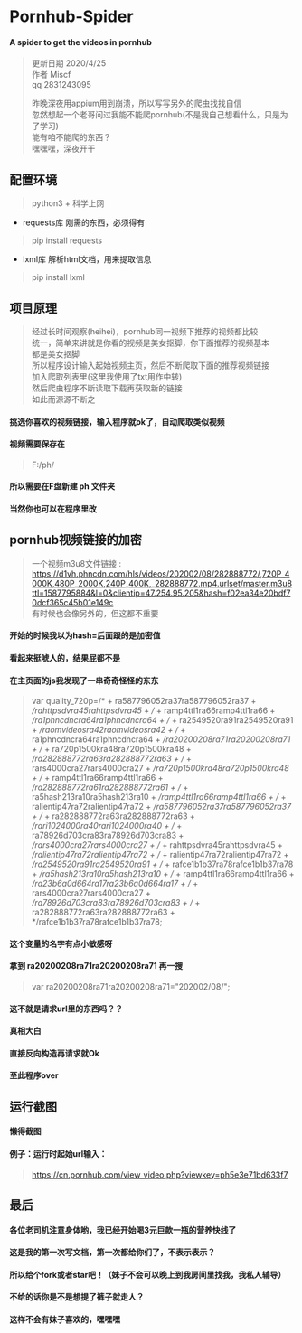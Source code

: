 # Pornhub-Spider
#### A spider to get the videos in pornhub
> 更新日期 2020/4/25  
> 作者 Miscf  
> qq 2831243095  
> 
> 昨晚深夜用appium用到崩溃，所以写写另外的爬虫找找自信  
> 忽然想起一个老哥问过我能不能爬pornhub(不是我自己想看什么，只是为了学习)  
> 能有咱不能爬的东西？  
> 嘿嘿嘿，深夜开干  


## 配置环境
> python3 + 科学上网

* requests库  刚需的东西，必须得有
>pip install requests

* lxml库 解析html文档，用来提取信息
>pip install lxml

## 项目原理
> 经过长时间观察(heihei)，pornhub同一视频下推荐的视频都比较  
> 统一，简单来讲就是你看的视频是美女抠脚，你下面推荐的视频基本  
> 都是美女抠脚  
> 所以程序设计输入起始视频主页，然后不断爬取下面的推荐视频链接  
> 加入爬取列表里(这里我使用了txt用作中转)  
> 然后爬虫程序不断读取下载再获取新的链接  
> 如此而源源不断之  

#### 挑选你喜欢的视频链接，输入程序就ok了，自动爬取类似视频  
#### 视频需要保存在
> F:/ph/
#### 所以需要在F盘新建 ph 文件夹  
#### 当然你也可以在程序里改

## pornhub视频链接的加密
> 一个视频m3u8文件链接 :
> https://d1vh.phncdn.com/hls/videos/202002/08/282888772/,720P_4000K,480P_2000K,240P_400K,_282888772.mp4.urlset/master.m3u8ttl=1587795884&l=0&clientip=47.254.95.205&hash=f02ea34e20bdf70dcf365c45b01e149c  
> 有时候也会像另外的，但这都不重要
#### 开始的时候我以为hash=后面跟的是加密值  
#### 看起来挺唬人的，结果屁都不是  
#### 在主页面的js我发现了一串奇奇怪怪的东东
> var quality_720p=/* + ra587796052ra37ra587796052ra37 + */rahttpsdvra45rahttpsdvra45 + /* + ramp4ttl1ra66ramp4ttl1ra66 + */ra1phncdncra64ra1phncdncra64 + /* + ra2549520ra91ra2549520ra91 + */raomvideosra42raomvideosra42 + /* + ra1phncdncra64ra1phncdncra64 + */ra20200208ra71ra20200208ra71 + /* + ra720p1500kra48ra720p1500kra48 + */ra282888772ra63ra282888772ra63 + /* + rars4000cra27rars4000cra27 + */ra720p1500kra48ra720p1500kra48 + /* + ramp4ttl1ra66ramp4ttl1ra66 + */ra282888772ra61ra282888772ra61 + /* + ra5hash213ra10ra5hash213ra10 + */ramp4ttl1ra66ramp4ttl1ra66 + /* + ralientip47ra72ralientip47ra72 + */ra587796052ra37ra587796052ra37 + /* + ra282888772ra63ra282888772ra63 + */rari1024000ra40rari1024000ra40 + /* + ra78926d703cra83ra78926d703cra83 + */rars4000cra27rars4000cra27 + /* + rahttpsdvra45rahttpsdvra45 + */ralientip47ra72ralientip47ra72 + /* + ralientip47ra72ralientip47ra72 + */ra2549520ra91ra2549520ra91 + /* + rafce1b1b37ra78rafce1b1b37ra78 + */ra5hash213ra10ra5hash213ra10 + /* + ramp4ttl1ra66ramp4ttl1ra66 + */ra23b6a0d664ra17ra23b6a0d664ra17 + /* + rars4000cra27rars4000cra27 + */ra78926d703cra83ra78926d703cra83 + /* + ra282888772ra63ra282888772ra63 + */rafce1b1b37ra78rafce1b1b37ra78;

#### 这个变量的名字有点小敏感呀  
#### 拿到 ra20200208ra71ra20200208ra71 再一搜  
> var ra20200208ra71ra20200208ra71="202002/08/";
#### 这不就是请求url里的东西吗？？  
#### 真相大白  
#### 直接反向构造再请求就Ok
#### 至此程序over

## 运行截图
#### 懒得截图  
#### 例子：运行时起始url输入：  
> https://cn.pornhub.com/view_video.php?viewkey=ph5e3e71bd633f7  

## 最后
#### 各位老司机注意身体哟，我已经开始喝3元巨款一瓶的营养快线了  
#### 这是我的第一次写文档，第一次都给你们了，不表示表示？  
#### 所以给个fork或者star吧！（妹子不会可以晚上到我房间里找我，我私人辅导）  
#### 不给的话你是不是想提了裤子就走人？  
#### 这样不会有妹子喜欢的，嘿嘿嘿  



